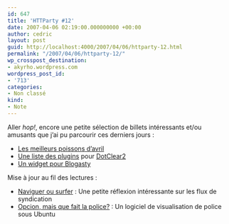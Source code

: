 ```yaml
---
id: 647
title: 'HTTParty #12'
date: 2007-04-06 02:19:00.000000000 +00:00
author: cedric
layout: post
guid: http://localhost:4000/2007/04/06/httparty-12.html
permalink: "/2007/04/06/httparty-12/"
wp_crosspost_destination:
- akyrho.wordpress.com
wordpress_post_id:
- '713'
categories:
- Non classé
kind:
- Note
---
```

Aller _hop!_, encore une petite sélection de billets intéressants et/ou amusants que j’ai pu parcourir ces derniers jours :

  * [Les meilleurs poissons d’avril](http://blog.aysoon.com/index.php/2007/04/02/167-les-meilleures-poissons-d-avril-2007-de-la-blogosphere)
  * [Une liste des plugins](http://plugins-dotclear.geeek.org/) pour [DotClear2](http://www.dotclear.net/)
  * [Un widget pour Blogasty](http://bleebot.com/blog/index.php/2007/04/03/147-la-widget-de-blogasty)

Mise à jour au fil des lectures :

  * [Naviguer ou surfer](http://franck.paul.free.fr/dotclear/?2007/04/06/963-naviguer-ou-surfer) : Une petite réflexion intéressante sur les flux de syndication
  * [Opcion, mais que fait la police?](http://blog.racoon97.net/index.php?2007/04/06/92-opcion-mais-que-fait-la-police) : Un logiciel de visualisation de police sous Ubuntu